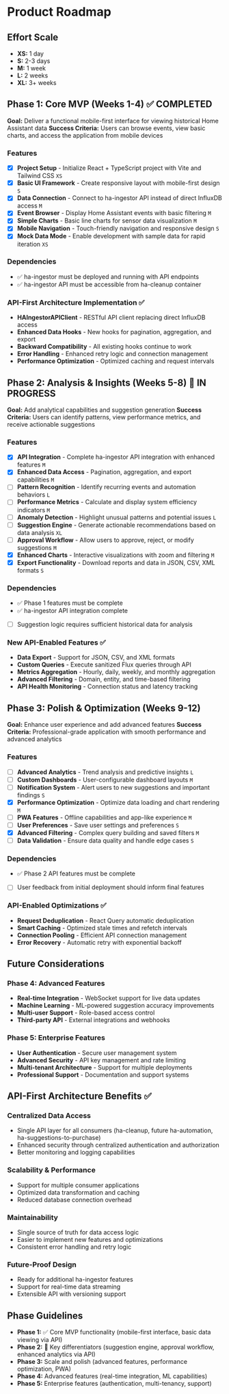 # Product Roadmap

## Effort Scale
- **XS:** 1 day
- **S:** 2-3 days  
- **M:** 1 week
- **L:** 2 weeks
- **XL:** 3+ weeks

## Phase 1: Core MVP (Weeks 1-4) ✅ **COMPLETED**

**Goal:** Deliver a functional mobile-first interface for viewing historical Home Assistant data
**Success Criteria:** Users can browse events, view basic charts, and access the application from mobile devices

### Features

- [x] **Project Setup** - Initialize React + TypeScript project with Vite and Tailwind CSS `XS`
- [x] **Basic UI Framework** - Create responsive layout with mobile-first design `S`
- [x] **Data Connection** - Connect to ha-ingestor API instead of direct InfluxDB access `M`
- [x] **Event Browser** - Display Home Assistant events with basic filtering `M`
- [x] **Simple Charts** - Basic line charts for sensor data visualization `M`
- [x] **Mobile Navigation** - Touch-friendly navigation and responsive design `S`
- [x] **Mock Data Mode** - Enable development with sample data for rapid iteration `XS`

### Dependencies

- ✅ ha-ingestor must be deployed and running with API endpoints
- ✅ ha-ingestor API must be accessible from ha-cleanup container

### **API-First Architecture Implementation** ✅
- **HAIngestorAPIClient** - RESTful API client replacing direct InfluxDB access
- **Enhanced Data Hooks** - New hooks for pagination, aggregation, and export
- **Backward Compatibility** - All existing hooks continue to work
- **Error Handling** - Enhanced retry logic and connection management
- **Performance Optimization** - Optimized caching and request intervals

## Phase 2: Analysis & Insights (Weeks 5-8) 🚀 **IN PROGRESS**

**Goal:** Add analytical capabilities and suggestion generation
**Success Criteria:** Users can identify patterns, view performance metrics, and receive actionable suggestions

### Features

- [x] **API Integration** - Complete ha-ingestor API integration with enhanced features `M`
- [x] **Enhanced Data Access** - Pagination, aggregation, and export capabilities `M`
- [ ] **Pattern Recognition** - Identify recurring events and automation behaviors `L`
- [ ] **Performance Metrics** - Calculate and display system efficiency indicators `M`
- [ ] **Anomaly Detection** - Highlight unusual patterns and potential issues `L`
- [ ] **Suggestion Engine** - Generate actionable recommendations based on data analysis `XL`
- [ ] **Approval Workflow** - Allow users to approve, reject, or modify suggestions `M`
- [x] **Enhanced Charts** - Interactive visualizations with zoom and filtering `M`
- [x] **Export Functionality** - Download reports and data in JSON, CSV, XML formats `S`

### Dependencies

- ✅ Phase 1 features must be complete
- ✅ ha-ingestor API integration complete
- [ ] Suggestion logic requires sufficient historical data for analysis

### **New API-Enabled Features** ✅
- **Data Export** - Support for JSON, CSV, and XML formats
- **Custom Queries** - Execute sanitized Flux queries through API
- **Metrics Aggregation** - Hourly, daily, weekly, and monthly aggregation
- **Advanced Filtering** - Domain, entity, and time-based filtering
- **API Health Monitoring** - Connection status and latency tracking

## Phase 3: Polish & Optimization (Weeks 9-12)

**Goal:** Enhance user experience and add advanced features
**Success Criteria:** Professional-grade application with smooth performance and advanced analytics

### Features

- [ ] **Advanced Analytics** - Trend analysis and predictive insights `L`
- [ ] **Custom Dashboards** - User-configurable dashboard layouts `M`
- [ ] **Notification System** - Alert users to new suggestions and important findings `S`
- [x] **Performance Optimization** - Optimize data loading and chart rendering `M`
- [ ] **PWA Features** - Offline capabilities and app-like experience `M`
- [ ] **User Preferences** - Save user settings and preferences `S`
- [x] **Advanced Filtering** - Complex query building and saved filters `M`
- [ ] **Data Validation** - Ensure data quality and handle edge cases `S`

### Dependencies

- ✅ Phase 2 API features must be complete
- [ ] User feedback from initial deployment should inform final features

### **API-Enabled Optimizations** ✅
- **Request Deduplication** - React Query automatic deduplication
- **Smart Caching** - Optimized stale times and refetch intervals
- **Connection Pooling** - Efficient API connection management
- **Error Recovery** - Automatic retry with exponential backoff

## Future Considerations

### Phase 4: Advanced Features
- **Real-time Integration** - WebSocket support for live data updates
- **Machine Learning** - ML-powered suggestion accuracy improvements
- **Multi-user Support** - Role-based access control
- **Third-party API** - External integrations and webhooks

### Phase 5: Enterprise Features
- **User Authentication** - Secure user management system
- **Advanced Security** - API key management and rate limiting
- **Multi-tenant Architecture** - Support for multiple deployments
- **Professional Support** - Documentation and support systems

## **API-First Architecture Benefits** ✅

### **Centralized Data Access**
- Single API layer for all consumers (ha-cleanup, future ha-automation, ha-suggestions-to-purchase)
- Enhanced security through centralized authentication and authorization
- Better monitoring and logging capabilities

### **Scalability & Performance**
- Support for multiple consumer applications
- Optimized data transformation and caching
- Reduced database connection overhead

### **Maintainability**
- Single source of truth for data access logic
- Easier to implement new features and optimizations
- Consistent error handling and retry logic

### **Future-Proof Design**
- Ready for additional ha-ingestor features
- Support for real-time data streaming
- Extensible API with versioning support

## Phase Guidelines
- **Phase 1:** ✅ Core MVP functionality (mobile-first interface, basic data viewing via API)
- **Phase 2:** 🚀 Key differentiators (suggestion engine, approval workflow, enhanced analytics via API)
- **Phase 3:** Scale and polish (advanced features, performance optimization, PWA)
- **Phase 4:** Advanced features (real-time integration, ML capabilities)
- **Phase 5:** Enterprise features (authentication, multi-tenancy, support)
